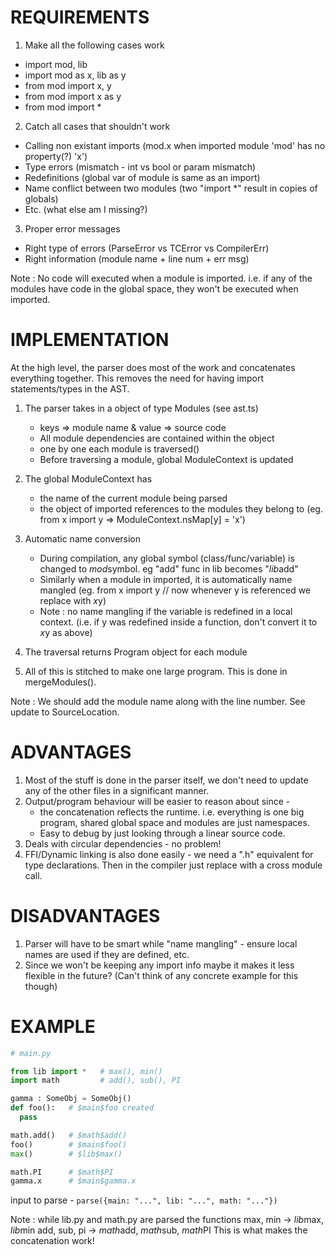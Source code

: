 
REQUIREMENTS
============

1. Make all the following cases work
  - import mod, lib
  - import mod as x, lib as y
  - from mod import x, y
  - from mod import x as y
  - from mod import *

2. Catch all cases that shouldn't work
  - Calling non existant imports
      (mod.x when imported module 'mod' has no property(?) 'x')
  - Type errors (mismatch - int vs bool or param mismatch)
  - Redefinitions 
      (global var of module is same as an import)
  - Name conflict between two modules 
      (two "import *" result in copies of globals)
  - Etc. (what else am I missing?)

3. Proper error messages
  - Right type of errors (ParseError vs TCError vs CompilerErr)
  - Right information (module name + line num + err msg)

Note : No code will executed when a module is imported. i.e. if any of the modules
have code in the global space, they won't be executed when imported.

IMPLEMENTATION
==============

At the high level, the parser does most of the work and concatenates everything together.
This removes the need for having import statements/types in the AST.

1. The parser takes in a object of type Modules (see ast.ts)
    - keys => module name & value => source code
    - All module dependencies are contained within the object
    - one by one each module is traversed()
    - Before traversing a module, global ModuleContext is updated

2. The global ModuleContext has 
    - the name of the current module being parsed
    - the object of imported references to the modules they belong to
        (eg. from x import y => ModuleContext.nsMap[y] = 'x')

3. Automatic name conversion
    - During compilation, any global symbol (class/func/variable) is 
        changed to $mod$symbol. eg "add" func in lib becomes "$lib$add"
    - Similarly when a module in imported, it is automatically name mangled
        (eg. from x import y // now whenever y is referenced we replace with $x$y)
    - Note : no name mangling if the variable is redefined in a local context.
        (i.e. if y was redefined inside a function, don't convert it to $x$y as above)

4. The traversal returns Program<SourceLocation> object for each module

5. All of this is stitched to make one large program. This is done in mergeModules().

Note : We should add the module name along with the line number. See update to SourceLocation.


ADVANTAGES
==========

1. Most of the stuff is done in the parser itself, we don't need to update any of
    the other files in a significant manner.
2. Output/program behaviour will be easier to reason about since -
    - the concatenation reflects the runtime. i.e. everything is one big program,
        shared global space and modules are just namespaces.
    - Easy to debug by just looking through a linear source code.
3. Deals with circular dependencies - no problem!
4. FFI/Dynamic linking is also done easily - we need a ".h" equivalent for 
    type declarations. Then in the compiler just replace with a cross module call.


DISADVANTAGES
=============

1. Parser will have to be smart while "name mangling" - ensure local names are used
    if they are defined, etc.
2. Since we won't be keeping any import info maybe it makes it less flexible in the
    future? (Can't think of any concrete example for this though)


EXAMPLE
=======

```py
# main.py

from lib import *   # max(), min()
import math         # add(), sub(), PI

gamma : SomeObj = SomeObj()
def foo():   # $main$foo created
  pass

math.add()   # $math$add()
foo()        # $main$foo()
max()        # $lib$max()

math.PI      # $math$PI
gamma.x      # $main$gamma.x
```

input to parse -
`parse({main: "...", lib: "...", math: "..."})`

Note : while lib.py and math.py are parsed the functions 
  max, min -> $lib$max, $lib$min
  add, sub, pi -> $math$add, $math$sub, $math$PI
This is what makes the concatenation work!
